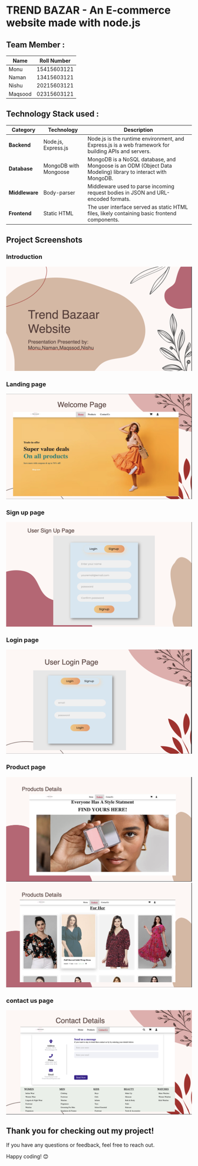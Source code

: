 # TREND BAZAR - An E-commerce website made with node.js

## Team Member :
| Name    | Roll Number   |
|---------|----------------|
| Monu    | 15415603121    |
| Naman   | 13415603121    |
| Nishu   | 20215603121    |
| Maqsood | 02315603121    |


## Technology Stack used :
| **Category**    | **Technology**          | **Description**                                                                 |
|-----------------|-------------------------|---------------------------------------------------------------------------------|
| **Backend**     | Node.js, Express.js     | Node.js is the runtime environment, and Express.js is a web framework for building APIs and servers. |
| **Database**    | MongoDB with Mongoose   | MongoDB is a NoSQL database, and Mongoose is an ODM (Object Data Modeling) library to interact with MongoDB. |
| **Middleware**  | Body-parser             | Middleware used to parse incoming request bodies in JSON and URL-encoded formats. |
| **Frontend**    | Static HTML             | The user interface served as static HTML files, likely containing basic frontend components. |


## Project Screenshots

### Introduction
![Introduction](/screen%20shots/1.png)

### Landing page
![landing page](/screen%20shots/welcome_page.png)

### Sign up page
![Sign up](/screen%20shots/signup.png)

### Login page
![login](/screen%20shots/login.png)

### Product page
![product page](/screen%20shots/product_1.png)
![product page](/screen%20shots/product_2.png)

### contact us page
![contact us](/screen%20shots/contact.png)


## Thank you for checking out my project!

If you have any questions or feedback, feel free to reach out. 

Happy coding! 😊
